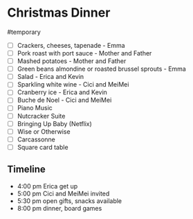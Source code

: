 # Christmas Dinner
#temporary

- [ ] Crackers, cheeses, tapenade - Emma
- [ ] Pork roast with port sauce - Mother and Father
- [ ] Mashed potatoes - Mother and Father
- [ ] Green beans almondine or roasted brussel sprouts - Emma
- [ ] Salad - Erica and Kevin
- [ ] Sparkling white wine - Cici and MeiMei
- [ ] Cranberry ice - Erica and Kevin
- [ ] Buche de Noel - Cici and MeiMei
- [ ] Piano Music
- [ ] Nutcracker Suite
- [ ] Bringing Up Baby (Netflix)
- [ ] Wise or Otherwise
- [ ] Carcassonne
- [ ] Square card table

## Timeline
* 4:00 pm    Erica get up
* 5:00 pm    Cici and MeiMei invited
* 5:30 pm    open gifts, snacks available
* 8:00 pm    dinner, board games
